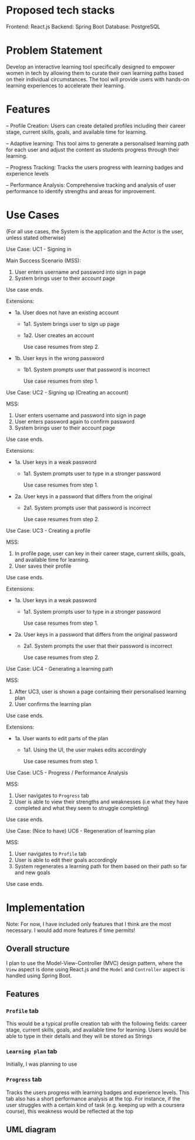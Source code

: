 # Proposed tech stacks

Frontend: React.js
Backend: Spring Boot
Database: PostgreSQL

# Problem Statement 

Develop an interactive learning tool specifically designed to empower women in tech by
allowing them to curate their own learning paths based on their individual circumstances.
The tool will provide users with hands-on learning experiences to accelerate their learning.

# Features

– Profile Creation: Users can create detailed profiles including their career stage, current
skills, goals, and available time for learning.

– Adaptive learning: This tool aims to generate a personalised learning path for
each user and adjust the content as students progress through their learning.

– Progress Tracking: Tracks the users progress with learning badges and experience levels

– Performance Analysis: Comprehensive tracking and analysis of user performance to
identify strengths and areas for improvement.

# Use Cases

(For all use cases, the System is the application and the Actor is the user, unless stated otherwise)

Use Case: UC1 - Signing in

Main Success Scenario (MSS):
1. User enters username and password into sign in page
2. System brings user to their account page

Use case ends.

Extensions:

- 1a. User does not have an existing account

  - 1a1. System brings user to sign up page

  - 1a2. User creates an account
  
    Use case resumes from step 2.

- 1b. User keys in the wrong password

    - 1b1. System prompts user that password is incorrect

      Use case resumes from step 1.

Use Case: UC2 - Signing up (Creating an account)

MSS:

1. User enters username and password into sign in page
2. User enters password again to confirm password
3. System brings user to their account page

Use case ends.

Extensions:

- 1a. User keys in a weak password

    - 1a1. System prompts user to type in a stronger password

      Use case resumes from step 1.

- 2a. User keys in a password that differs from the original

    - 2a1. System prompts user that password is incorrect

      Use case resumes from step 2.

Use Case: UC3 - Creating a profile 

MSS:

1. In profile page, user can key in their career stage, current skills, goals, and available time for learning.
2. User saves their profile

Use case ends.

Extensions:

- 1a. User keys in a weak password

    - 1a1. System prompts user to type in a stronger password

      Use case resumes from step 1.

- 2a. User keys in a password that differs from the original password

    - 2a1. System prompts the user that their password is incorrect

      Use case resumes from step 2.

Use Case: UC4 - Generating a learning path

MSS:

1. After UC3, user is shown a page containing their personalised learning plan
2. User confirms the learning plan

Use case ends.

Extensions:

- 1a. User wants to edit parts of the plan

    - 1a1. Using the UI, the user makes edits accordingly

      Use case resumes from step 1.

Use Case: UC5 - Progress / Performance Analysis

MSS:

1. User navigates to `Progress` tab
2. User is able to view their strengths and weaknesses
(i.e what they have completed and what they seem to struggle completing) 

Use case ends.

Use Case: (Nice to have) UC6 - Regeneration of learning plan

MSS:

1. User navigates to `Profile` tab
2. User is able to edit their goals accordingly
3. System regenerates a learning path for them based on their path so far and new goals

Use case ends.

# Implementation

Note: For now, I have included only features that I think are the most necessary.
I would add more features if time permits!

## Overall structure 

I plan to use the Model-View-Controller (MVC) design pattern, where the `View` aspect is done using React.js
and the `Model` and `Controller` aspect is handled using Spring Boot.

## Features 

### `Profile` tab
This would be a typical profile creation tab with the following fields: career stage, current
skills, goals, and available time for learning. Users would be able to type in their details and they will be
stored as Strings

### `Learning plan` tab
Initially, I was planning to use 

### `Progress` tab
Tracks the users progress with learning badges and experience levels. 
This tab also has a short performance analysis at the top. For instance, if the user 
struggles with a certain kind of task (e.g. keeping up with a coursera course), this weakness
would be reflected at the top

## UML diagram

